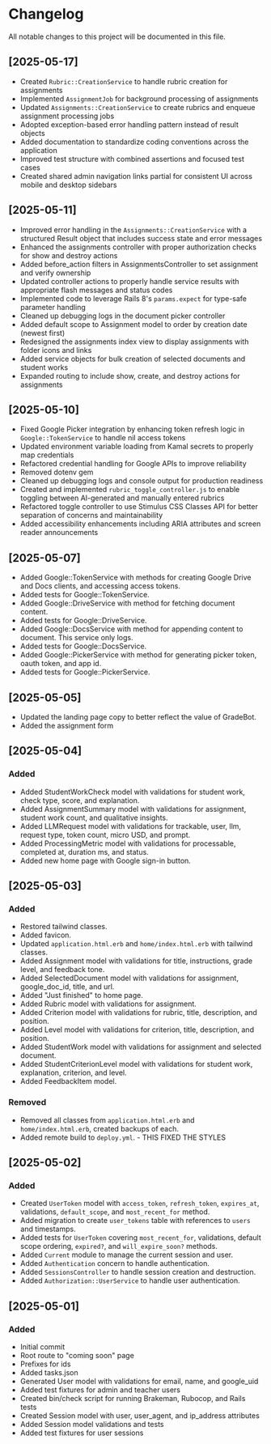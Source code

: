 # Changelog
All notable changes to this project will be documented in this file.

## [2025-05-17]
- Created `Rubric::CreationService` to handle rubric creation for assignments
- Implemented `AssignmentJob` for background processing of assignments
- Updated `Assignments::CreationService` to create rubrics and enqueue assignment processing jobs
- Adopted exception-based error handling pattern instead of result objects
- Added documentation to standardize coding conventions across the application
- Improved test structure with combined assertions and focused test cases
- Created shared admin navigation links partial for consistent UI across mobile and desktop sidebars

## [2025-05-11]
- Improved error handling in the `Assignments::CreationService` with a structured Result object that includes success state and error messages
- Enhanced the assignments controller with proper authorization checks for show and destroy actions
- Added before_action filters in AssignmentsController to set assignment and verify ownership
- Updated controller actions to properly handle service results with appropriate flash messages and status codes
- Implemented code to leverage Rails 8's `params.expect` for type-safe parameter handling
- Cleaned up debugging logs in the document picker controller
- Added default scope to Assignment model to order by creation date (newest first)
- Redesigned the assignments index view to display assignments with folder icons and links
- Added service objects for bulk creation of selected documents and student works
- Expanded routing to include show, create, and destroy actions for assignments

## [2025-05-10]
- Fixed Google Picker integration by enhancing token refresh logic in `Google::TokenService` to handle nil access tokens
- Updated environment variable loading from Kamal secrets to properly map credentials
- Refactored credential handling for Google APIs to improve reliability
- Removed dotenv gem
- Cleaned up debugging logs and console output for production readiness
- Created and implemented `rubric_toggle_controller.js` to enable toggling between AI-generated and manually entered rubrics
- Refactored toggle controller to use Stimulus CSS Classes API for better separation of concerns and maintainability
- Added accessibility enhancements including ARIA attributes and screen reader announcements

## [2025-05-07]
- Added Google::TokenService with methods for creating Google Drive and Docs clients, and accessing access tokens.
- Added tests for Google::TokenService.
- Added Google::DriveService with method for fetching document content.
- Added tests for Google::DriveService.
- Added Google::DocsService with method for appending content to document. This service only logs.
- Added tests for Google::DocsService.
- Added Google::PickerService with method for generating picker token, oauth token, and app id.
- Added tests for Google::PickerService.

## [2025-05-05]
- Updated the landing page copy to better reflect the value of GradeBot.
- Added the assignment form

## [2025-05-04]

### Added
- Added StudentWorkCheck model with validations for student work, check type, score, and explanation.
- Added AssignmentSummary model with validations for assignment, student work count, and qualitative insights.
- Added LLMRequest model with validations for trackable, user, llm, request type, token count, micro USD, and prompt.
- Added ProcessingMetric model with validations for processable, completed at, duration ms, and status.
- Added new home page with Google sign-in button.

## [2025-05-03]

### Added
- Restored tailwind classes.
- Added favicon.
- Updated `application.html.erb` and `home/index.html.erb` with tailwind classes.
- Added Assignment model with validations for title, instructions, grade level, and feedback tone.
- Added SelectedDocument model with validations for assignment, google_doc_id, title, and url.
- Added "Just finished" to home page.
- Added Rubric model with validations for assignment.
- Added Criterion model with validations for rubric, title, description, and position.
- Added Level model with validations for criterion, title, description, and position.
- Added StudentWork model with validations for assignment and selected document.
- Added StudentCriterionLevel model with validations for student work, explanation, criterion, and level.
- Added FeedbackItem model.

### Removed
- Removed all classes from `application.html.erb` and `home/index.html.erb`, created backups of each.
- Added remote build to `deploy.yml`. - THIS FIXED THE STYLES

## [2025-05-02]

### Added

- Created `UserToken` model with `access_token`, `refresh_token`, `expires_at`, validations, `default_scope`, and `most_recent_for` method.
- Added migration to create `user_tokens` table with references to `users` and timestamps.
- Added tests for `UserToken` covering `most_recent_for`, validations, default scope ordering, `expired?`, and `will_expire_soon?` methods.
- Added `Current` module to manage the current session and user.
- Added `Authentication` concern to handle authentication.
- Added `SessionsController` to handle session creation and destruction.
- Added `Authorization::UserService` to handle user authentication.

## [2025-05-01]

### Added

- Initial commit
- Root route to "coming soon" page
- Prefixes for ids
- Added tasks.json
- Generated User model with validations for email, name, and google_uid
- Added test fixtures for admin and teacher users
- Created bin/check script for running Brakeman, Rubocop, and Rails tests
- Created Session model with user, user_agent, and ip_address attributes
- Added Session model validations and tests
- Added test fixtures for user sessions